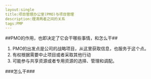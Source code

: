 ```yaml
---
layout:single
title:项目管理办公室(PMO)与项目管理
description:理清两者之间的关系
tags:PMP
---
```


##PMO的作用，也即决定了它会干哪些事情，和怎么干##

1. PMO的出发点是公司的战略项目，从这里获取信息，也服务于这个点。
2. 有权根据需要中止项目或者采取其他行动
3. 可能参与共享资源或者专用资源的选择、管理和调配。

###怎么干###
